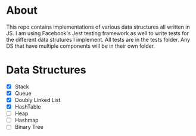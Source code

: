 # About

This repo contains implementations of various data structures all written in JS. I am using Facebook's Jest testing framework as well to write tests for the different data strutures I implement. All tests are in the tests folder. Any DS that have multiple components will be in their own folder.

# Data Structures

- [x] Stack
- [x] Queue
- [x] Doubly Linked List
- [x] HashTable
- [ ] Heap
- [ ] Hashmap
- [ ] Binary Tree
